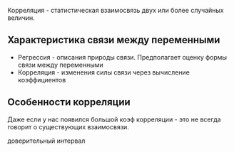 Корреляция - статистическая взаимосвязь двух или более случайных величин.

## Характеристика связи между переменными
- Регрессия - описания природы связи. Предполагает оценку формы связи между переменными
- Корреляция - изменения силы связи через вычисление коэффициентов
## Особенности корреляции
Даже если у нас появился большой коэф корреляции - это не всегда говорит о существующих взаимосвязи.  

доверительный интервал
